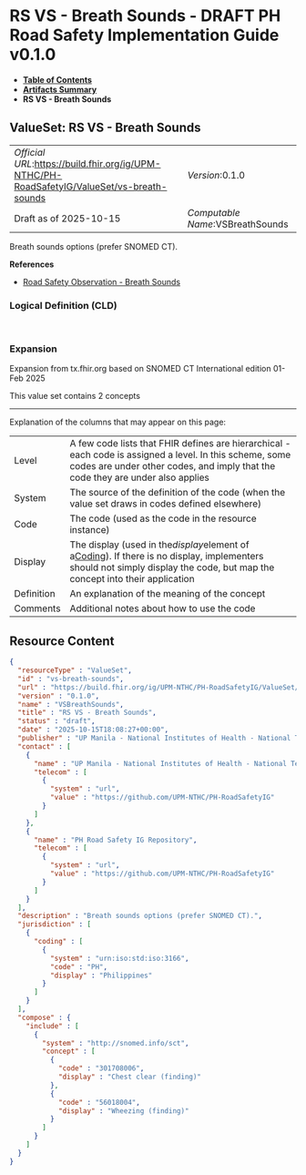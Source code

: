 # RS VS - Breath Sounds - DRAFT PH Road Safety Implementation Guide v0.1.0

* [**Table of Contents**](toc.md)
* [**Artifacts Summary**](artifacts.md)
* **RS VS - Breath Sounds**

## ValueSet: RS VS - Breath Sounds 

| | |
| :--- | :--- |
| *Official URL*:https://build.fhir.org/ig/UPM-NTHC/PH-RoadSafetyIG/ValueSet/vs-breath-sounds | *Version*:0.1.0 |
| Draft as of 2025-10-15 | *Computable Name*:VSBreathSounds |

 
Breath sounds options (prefer SNOMED CT). 

 **References** 

* [Road Safety Observation - Breath Sounds](StructureDefinition-rs-observation-breath-sounds.md)

### Logical Definition (CLD)

 

### Expansion

Expansion from tx.fhir.org based on SNOMED CT International edition 01-Feb 2025

This value set contains 2 concepts

-------

 Explanation of the columns that may appear on this page: 

| | |
| :--- | :--- |
| Level | A few code lists that FHIR defines are hierarchical - each code is assigned a level. In this scheme, some codes are under other codes, and imply that the code they are under also applies |
| System | The source of the definition of the code (when the value set draws in codes defined elsewhere) |
| Code | The code (used as the code in the resource instance) |
| Display | The display (used in the*display*element of a[Coding](http://hl7.org/fhir/R4/datatypes.html#Coding)). If there is no display, implementers should not simply display the code, but map the concept into their application |
| Definition | An explanation of the meaning of the concept |
| Comments | Additional notes about how to use the code |



## Resource Content

```json
{
  "resourceType" : "ValueSet",
  "id" : "vs-breath-sounds",
  "url" : "https://build.fhir.org/ig/UPM-NTHC/PH-RoadSafetyIG/ValueSet/vs-breath-sounds",
  "version" : "0.1.0",
  "name" : "VSBreathSounds",
  "title" : "RS VS - Breath Sounds",
  "status" : "draft",
  "date" : "2025-10-15T18:08:27+00:00",
  "publisher" : "UP Manila - National Institutes of Health - National Telehealth Center",
  "contact" : [
    {
      "name" : "UP Manila - National Institutes of Health - National Telehealth Center",
      "telecom" : [
        {
          "system" : "url",
          "value" : "https://github.com/UPM-NTHC/PH-RoadSafetyIG"
        }
      ]
    },
    {
      "name" : "PH Road Safety IG Repository",
      "telecom" : [
        {
          "system" : "url",
          "value" : "https://github.com/UPM-NTHC/PH-RoadSafetyIG"
        }
      ]
    }
  ],
  "description" : "Breath sounds options (prefer SNOMED CT).",
  "jurisdiction" : [
    {
      "coding" : [
        {
          "system" : "urn:iso:std:iso:3166",
          "code" : "PH",
          "display" : "Philippines"
        }
      ]
    }
  ],
  "compose" : {
    "include" : [
      {
        "system" : "http://snomed.info/sct",
        "concept" : [
          {
            "code" : "301708006",
            "display" : "Chest clear (finding)"
          },
          {
            "code" : "56018004",
            "display" : "Wheezing (finding)"
          }
        ]
      }
    ]
  }
}

```
